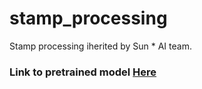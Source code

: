# stamp_processing
Stamp processing iherited by Sun * AI team. 
### Link to pretrained model  [Here](https://drive.google.com/file/d/1z_c4vFfAczCv-0VagcOMw_-AuG35x7YM/view?usp=sharing)
